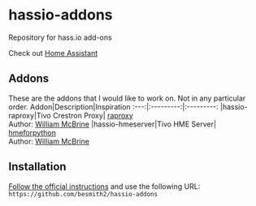 [hass.io]:www.hass.io
[hmeforpython]:https://github.com/wmcbrine/hmeforpython
[raproxy]:https://github.com/wmcbrine/rproxy
[wmcbrine]:https://github.com/wmcbrine
[hassio-hmeserver]:https://github.com/besmith2/hassio-hmeserver
[hassio-raproxy]:https://github.com/besmith2/hassio-raproxy
# hassio-addons

Repository for hass.io add-ons

Check out [Home Assistant][hass.io]

## Addons
These are the addons that I would like to work on. Not in any particular order.
Addon|Description|Inspiration
:---:|:---------:|:---------:
|hassio-raproxy|Tivo Crestron Proxy| [raproxy][raproxy] <br/>Author: [William McBrine][wmcbrine]
|hassio-hmeserver|Tivo HME Server| [hmeforpython][hmeforpython]<br/>Author: [William McBrine][wmcbrine] 




## Installation
 [Follow the official instructions](https://home-assistant.io/hassio/installing_third_party_addons/) and use the following URL: ```https://github.com/besmith2/hassio-addons```
 

